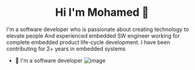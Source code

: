 
<h1 align="center">Hi I'm Mohamed 👋</h1>
<p align="center">
  
  
  

I'm a software developer who is passionate about creating technology to elevate people And experienced embedded SW engineer working for complete embedded product life-cycle development. I have been contributing for 2+ years in embedded systems

- 🔭 I'm a software developer
![image](https://github.com/saadeghi/saadeghi/blob/master/dino.gif)

